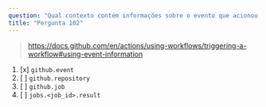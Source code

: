 ```yaml
---
question: "Qual contexto contém informações sobre o evento que acionou a execução de um workflow?"
title: "Pergunta 102"
---
```


> https://docs.github.com/en/actions/using-workflows/triggering-a-workflow#using-event-information
1. [x] `github.event`
1. [ ] `github.repository`
1. [ ] `github.job`
1. [ ] `jobs.<job_id>.result`

